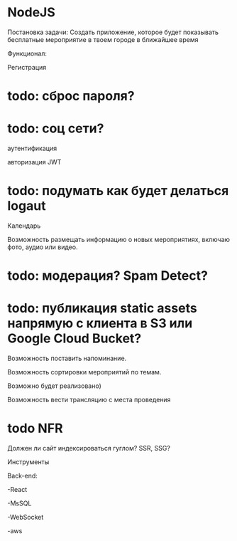 # NodeJS

Постановка задачи:
Создать приложение, которое будет показывать бесплатные мероприятие в твоем городе в ближайшее время



Функционал:

Регистрация
# todo: сброс пароля?
# todo: соц сети?

аутентификация

авторизация JWT
# todo: подумать как будет делаться logaut

Календарь

Возможность размещать информацию о новых мероприятиях, включаю фото, аудио или видео.
# todo: модерация? Spam Detect?
# todo: публикация static assets напрямую с клиента в S3 или Google Cloud Bucket?

Возможность поставить напоминание.

Возможность сортировки мероприятий по темам.



Возможно будет реализовано)

Возможность вести трансляцию с места проведения


# todo NFR
Должен ли сайт индексироваться гуглом? SSR, SSG?


Инструменты

Back-end:

-React
 
-MsSQL

-WebSocket

-aws
